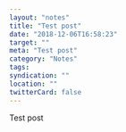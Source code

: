 ```yaml
---
layout: "notes"
title: "Test post"
date: "2018-12-06T16:58:23"
target: ""
meta: "Test post"
category: "Notes"
tags:
syndication: ""
location: ""
twitterCard: false
---
```

Test post
